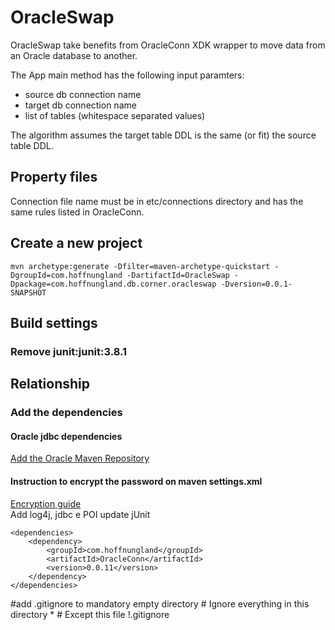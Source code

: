 # OracleSwap

OracleSwap take benefits from OracleConn XDK wrapper to move data from an Oracle database to another.

The App main method has the following input paramters:
* source db connection name
* target db connection name
* list of tables (whitespace separated values)

The algorithm assumes the target table DDL is the same (or fit) the source table DDL.

## Property files
Connection file name must be in etc/connections directory and has the same rules listed in OracleConn.

## Create a new project
	mvn archetype:generate -Dfilter=maven-archetype-quickstart -DgroupId=com.hoffnungland -DartifactId=OracleSwap -Dpackage=com.hoffnungland.db.corner.oracleswap -Dversion=0.0.1-SNAPSHOT

## Build settings
### Remove junit:junit:3.8.1

## Relationship
### Add the dependencies
#### Oracle jdbc dependencies
[Add the Oracle Maven Repository](http://docs.oracle.com/middleware/1213/core/MAVEN/config_maven_repo.htm#MAVEN9010)

#### Instruction to encrypt the password on maven settings.xml
[Encryption guide](http://maven.apache.org/guides/mini/guide-encryption.html)<br>
Add log4j, jdbc e POI update jUnit<br>


	<dependencies>
		<dependency>
			<groupId>com.hoffnungland</groupId>
			<artifactId>OracleConn</artifactId>
			<version>0.0.11</version>
		</dependency>
	</dependencies>

#add .gitignore to mandatory empty directory
	# Ignore everything in this directory
	*
	# Except this file
	!.gitignore
